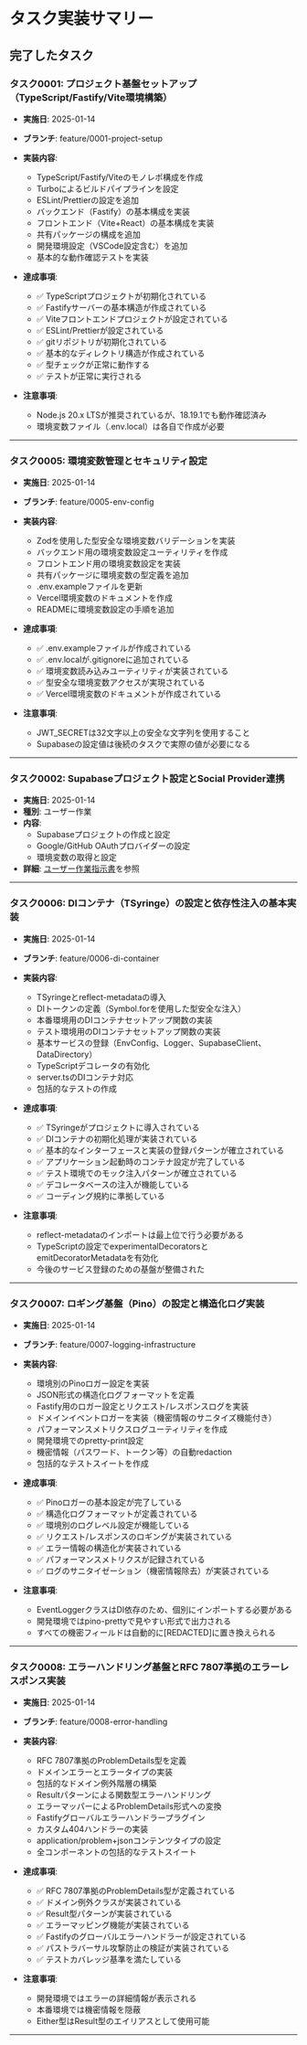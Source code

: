 # タスク実装サマリー

## 完了したタスク

### タスク0001: プロジェクト基盤セットアップ（TypeScript/Fastify/Vite環境構築）
- **実施日**: 2025-01-14
- **ブランチ**: feature/0001-project-setup
- **実装内容**:
  - TypeScript/Fastify/Viteのモノレポ構成を作成
  - Turboによるビルドパイプラインを設定
  - ESLint/Prettierの設定を追加
  - バックエンド（Fastify）の基本構成を実装
  - フロントエンド（Vite+React）の基本構成を実装
  - 共有パッケージの構成を追加
  - 開発環境設定（VSCode設定含む）を追加
  - 基本的な動作確認テストを実装

- **達成事項**:
  - ✅ TypeScriptプロジェクトが初期化されている
  - ✅ Fastifyサーバーの基本構造が作成されている
  - ✅ Viteフロントエンドプロジェクトが設定されている
  - ✅ ESLint/Prettierが設定されている
  - ✅ gitリポジトリが初期化されている
  - ✅ 基本的なディレクトリ構造が作成されている
  - ✅ 型チェックが正常に動作する
  - ✅ テストが正常に実行される

- **注意事項**:
  - Node.js 20.x LTSが推奨されているが、18.19.1でも動作確認済み
  - 環境変数ファイル（.env.local）は各自で作成が必要

---

### タスク0005: 環境変数管理とセキュリティ設定
- **実施日**: 2025-01-14
- **ブランチ**: feature/0005-env-config
- **実装内容**:
  - Zodを使用した型安全な環境変数バリデーションを実装
  - バックエンド用の環境変数設定ユーティリティを作成
  - フロントエンド用の環境変数設定を実装
  - 共有パッケージに環境変数の型定義を追加
  - .env.exampleファイルを更新
  - Vercel環境変数のドキュメントを作成
  - READMEに環境変数設定の手順を追加

- **達成事項**:
  - ✅ .env.exampleファイルが作成されている
  - ✅ .env.localが.gitignoreに追加されている
  - ✅ 環境変数読み込みユーティリティが実装されている
  - ✅ 型安全な環境変数アクセスが実現されている
  - ✅ Vercel環境変数のドキュメントが作成されている

- **注意事項**:
  - JWT_SECRETは32文字以上の安全な文字列を使用すること
  - Supabaseの設定値は後続のタスクで実際の値が必要になる

---

### タスク0002: Supabaseプロジェクト設定とSocial Provider連携
- **実施日**: 2025-01-14
- **種別**: ユーザー作業
- **内容**: 
  - Supabaseプロジェクトの作成と設定
  - Google/GitHub OAuthプロバイダーの設定
  - 環境変数の取得と設定
- **詳細**: [ユーザー作業指示書](./task-user-instructions.md#supabaseプロジェクトの設定タスク0002)を参照

---

### タスク0006: DIコンテナ（TSyringe）の設定と依存性注入の基本実装
- **実施日**: 2025-01-14
- **ブランチ**: feature/0006-di-container
- **実装内容**:
  - TSyringeとreflect-metadataの導入
  - DIトークンの定義（Symbol.forを使用した型安全な注入）
  - 本番環境用のDIコンテナセットアップ関数の実装
  - テスト環境用のDIコンテナセットアップ関数の実装
  - 基本サービスの登録（EnvConfig、Logger、SupabaseClient、DataDirectory）
  - TypeScriptデコレータの有効化
  - server.tsのDIコンテナ対応
  - 包括的なテストの作成

- **達成事項**:
  - ✅ TSyringeがプロジェクトに導入されている
  - ✅ DIコンテナの初期化処理が実装されている
  - ✅ 基本的なインターフェースと実装の登録パターンが確立されている
  - ✅ アプリケーション起動時のコンテナ設定が完了している
  - ✅ テスト環境でのモック注入パターンが確立されている
  - ✅ デコレータベースの注入が機能している
  - ✅ コーディング規約に準拠している

- **注意事項**:
  - reflect-metadataのインポートは最上位で行う必要がある
  - TypeScriptの設定でexperimentalDecoratorsとemitDecoratorMetadataを有効化
  - 今後のサービス登録のための基盤が整備された

---

### タスク0007: ロギング基盤（Pino）の設定と構造化ログ実装
- **実施日**: 2025-01-14
- **ブランチ**: feature/0007-logging-infrastructure
- **実装内容**:
  - 環境別のPinoロガー設定を実装
  - JSON形式の構造化ログフォーマットを定義
  - Fastify用のロガー設定とリクエスト/レスポンスログを実装
  - ドメインイベントロガーを実装（機密情報のサニタイズ機能付き）
  - パフォーマンスメトリクスログユーティリティを作成
  - 開発環境でのpretty-print設定
  - 機密情報（パスワード、トークン等）の自動redaction
  - 包括的なテストスイートを作成

- **達成事項**:
  - ✅ Pinoロガーの基本設定が完了している
  - ✅ 構造化ログフォーマットが定義されている
  - ✅ 環境別のログレベル設定が機能している
  - ✅ リクエスト/レスポンスのロギングが実装されている
  - ✅ エラー情報の構造化が実装されている
  - ✅ パフォーマンスメトリクスが記録されている
  - ✅ ログのサニタイゼーション（機密情報除去）が実装されている

- **注意事項**:
  - EventLoggerクラスはDI依存のため、個別にインポートする必要がある
  - 開発環境ではpino-prettyで見やすい形式で出力される
  - すべての機密フィールドは自動的に[REDACTED]に置き換えられる

---

### タスク0008: エラーハンドリング基盤とRFC 7807準拠のエラーレスポンス実装
- **実施日**: 2025-01-14
- **ブランチ**: feature/0008-error-handling
- **実装内容**:
  - RFC 7807準拠のProblemDetails型を定義
  - ドメインエラーとエラータイプの実装
  - 包括的なドメイン例外階層の構築
  - Result<T>パターンによる関数型エラーハンドリング
  - エラーマッパーによるProblemDetails形式への変換
  - Fastifyグローバルエラーハンドラープラグイン
  - カスタム404ハンドラーの実装
  - application/problem+jsonコンテンツタイプの設定
  - 全コンポーネントの包括的なテストスイート

- **達成事項**:
  - ✅ RFC 7807準拠のProblemDetails型が定義されている
  - ✅ ドメイン例外クラスが実装されている
  - ✅ Result型パターンが実装されている
  - ✅ エラーマッピング機能が実装されている
  - ✅ Fastifyのグローバルエラーハンドラーが設定されている
  - ✅ パストラバーサル攻撃防止の検証が実装されている
  - ✅ テストカバレッジ基準を満たしている

- **注意事項**:
  - 開発環境ではエラーの詳細情報が表示される
  - 本番環境では機密情報を隠蔽
  - Either型はResult型のエイリアスとして使用可能

---